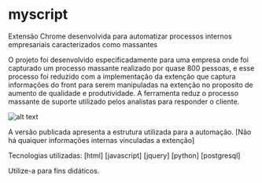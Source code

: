 # myscript
Extensão Chrome desenvolvida para automatizar processos internos empresariais caracterizados como massantes

O projeto foi desenvolvido especificadamente para uma empresa onde foi capturado um processo massante realizado por quase 800 pessoas,
e esse processo foi reduzido com a implementação da extenção que captura informações do front para serem manipuladas na extenção no proposito de aumento de qualidade e produtividade. A ferramenta reduz o processo massante de suporte utilizado pelos analistas para responder o cliente.

![alt text](https://uploaddeimagens.com.br/images/001/888/956/original/print_public.png)

A versão publicada apresenta a estrutura utilizada para a automação.
[Não há quaiquer informações internas vinculadas a extenção]

Tecnologias utilizadas:
[html]
[javascript]
[jquery]
[python]
[postgresql]

Utilize-a para fins didáticos.
